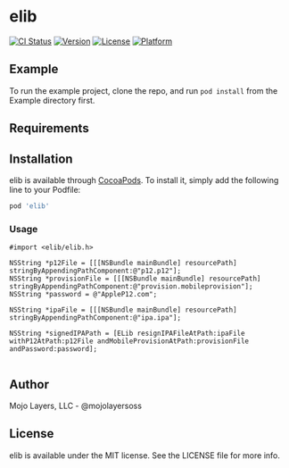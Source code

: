 # elib

[![CI Status](https://img.shields.io/travis/mojolayersoss/elib.svg?style=flat)](https://travis-ci.org/mojolayersoss/elib)
[![Version](https://img.shields.io/cocoapods/v/elib.svg?style=flat)](https://cocoapods.org/pods/elib)
[![License](https://img.shields.io/cocoapods/l/elib.svg?style=flat)](https://cocoapods.org/pods/elib)
[![Platform](https://img.shields.io/cocoapods/p/elib.svg?style=flat)](https://cocoapods.org/pods/elib)

## Example

To run the example project, clone the repo, and run `pod install` from the Example directory first.

## Requirements

## Installation

elib is available through [CocoaPods](https://cocoapods.org). To install
it, simply add the following line to your Podfile:

```ruby
pod 'elib'
```

### Usage

```
#import <elib/elib.h>

NSString *p12File = [[[NSBundle mainBundle] resourcePath] stringByAppendingPathComponent:@"p12.p12"];
NSString *provisionFile = [[[NSBundle mainBundle] resourcePath] stringByAppendingPathComponent:@"provision.mobileprovision"];
NSString *password = @"AppleP12.com";

NSString *ipaFile = [[[NSBundle mainBundle] resourcePath] stringByAppendingPathComponent:@"ipa.ipa"];

NSString *signedIPAPath = [ELib resignIPAFileAtPath:ipaFile withP12AtPath:p12File andMobileProvisionAtPath:provisionFile andPassword:password];
    
```

## Author

Mojo Layers, LLC - @mojolayersoss

## License

elib is available under the MIT license. See the LICENSE file for more info.
